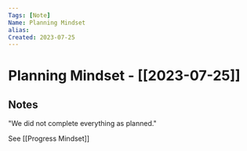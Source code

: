 ```yaml
---
Tags: [Note]
Name: Planning Mindset
alias: 
Created: 2023-07-25
---
```

# Planning Mindset - [[2023-07-25]]
## Notes

"We did not complete everything as planned."

See [[Progress Mindset]]
